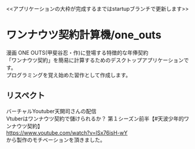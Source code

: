 <<アプリケーションの大枠が完成するまではstartupブランチで更新します>>

# ワンナウツ契約計算機/one_outs
漫画 ONE OUTS(甲斐谷忍・作)に登場する特徴的な年俸契約  
「ワンナウツ契約」を簡易に計算するためのデスクトップアプリケーションです。  
プログラミングを覚え始めた習作として作成します。

## リスペクト  
バーチャルYoutuber天開司さんの配信  
Vtuberはワンナウツ契約で儲けられるか？ 第１シーズン前半【#天波少年的ワンナウツ契約】  
https://www.youtube.com/watch?v=lSx76isH-wY  
から製作のモチベーションを頂きました。

